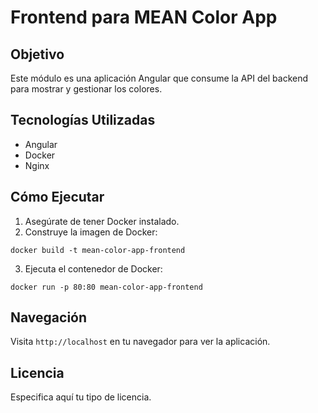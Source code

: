 # Frontend para MEAN Color App

## Objetivo
Este módulo es una aplicación Angular que consume la API del backend para mostrar y gestionar los colores.

## Tecnologías Utilizadas
- Angular
- Docker
- Nginx

## Cómo Ejecutar
1. Asegúrate de tener Docker instalado.
2. Construye la imagen de Docker:
```
docker build -t mean-color-app-frontend 
```
3. Ejecuta el contenedor de Docker:
```
docker run -p 80:80 mean-color-app-frontend
```

## Navegación
Visita `http://localhost` en tu navegador para ver la aplicación.

## Licencia
Especifica aquí tu tipo de licencia.
